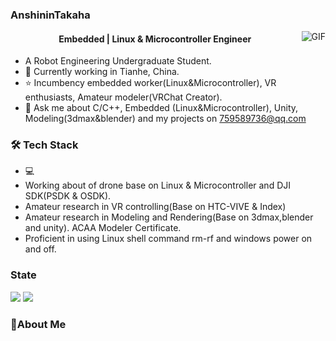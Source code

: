 ### AnshininTakaha

<img align="right" alt="GIF" src="https://raw.githubusercontent.com/JoeyBling/JoeyBling/master/pic/pusheencode.gif" />

<h4 align='center'>
  Embedded | Linux & Microcontroller Engineer
</h4>

- A Robot Engineering Undergraduate Student.
- 🌱 Currently working in Tianhe, China.
- ⭐ Incumbency embedded worker(Linux&Microcontroller), VR enthusiasts,  Amateur modeler(VRChat Creator).
- 💬 Ask me about C/C++, Embedded (Linux&Microcontroller), Unity, Modeling(3dmax&blender) and my projects on [759589736@qq.com](mailto:759589736@qq.com)

### 🛠 Tech Stack

- 💻 &#160;
- Working about of drone base on Linux & Microcontroller and DJI SDK(PSDK & OSDK).
- Amateur research in VR controlling(Base on HTC-VIVE & Index)
- Amateur research in Modeling and Rendering(Base on 3dmax,blender and unity). ACAA Modeler Certificate.
- Proficient in using Linux shell command rm-rf and windows power on and off.

### State
<img align="down" src="https://github-readme-stats.vercel.app/api?username=AnshininTakaha&show_icons=true&hide_title=false&locale=cn" />
<img align="down" src="https://github-readme-stats.vercel.app/api/top-langs/?username=AnshininTakaha&layout=compact&hide_border=true&langs_count=10" />


### 📌About Me


